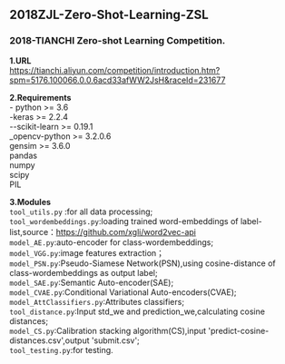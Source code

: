 ## 2018ZJL-Zero-Shot-Learning-ZSL
### 2018-TIANCHI Zero-shot Learning Competition.

**1.URL**  
https://tianchi.aliyun.com/competition/introduction.htm?spm=5176.100066.0.0.6acd33afWW2JsH&raceId=231677

**2.Requirements**  
    - python >= 3.6  
    -keras >= 2.2.4  
    --scikit-learn >= 0.19.1  
    _opencv-python >= 3.2.0.6  
    gensim >= 3.6.0  
    pandas  
    numpy  
    scipy  
    PIL  

**3.Modules**  
    `tool_utils.py` :for all data processing;  
    `tool_wordembeddings.py`:loading trained word-embeddings of label-list,source：https://github.com/xgli/word2vec-api  
    `model_AE.py`:auto-encoder for class-wordembeddings;  
    `model_VGG.py`:image features extraction；  
    `model_PSN.py`:Pseudo-Siamese Network(PSN),using cosine-distance of class-wordembeddings as output label;  
    `model_SAE.py`:Semantic Auto-encoder(SAE);  
    `model_CVAE.py`:Conditional Variational Auto-encoders(CVAE);  
    `model_AttClassifiers.py`:Attributes classifiers;  
    `tool_distance.py`:Input std_we and prediction_we,calculating cosine distances;  
    `model_CS.py`:Calibration stacking algorithm(CS),input 'predict-cosine-distances.csv',output 'submit.csv';  
    `tool_testing.py`:for testing.  
    
    
    

